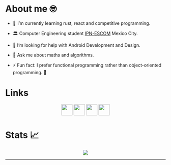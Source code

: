 

# About me 🤓

- 🧠  I’m currently learning rust, react and competitive programming.
- 🏛 Computer Engineering student [IPN-ESCOM](https://www.escom.ipn.mx/) Mexico City.
- 🤔 I’m looking for help with Android Development and Design.
- 💬 Ask me about maths and algorithms.


- ⚡ Fun fact: I prefer functional programming rather than object-oriented programming. 🤭



# Links
<p align="center">
<a href="#"><img src="https://img.shields.io/badge/portfolio-792DE4.svg?&style=for-the-badge&logo=react&logoColor=white" height=35 target="_blank" ></a>
<a href="https://www.linkedin.com/in/jose-acosta2002/"><img  src="https://img.shields.io/badge/linkedin-%230077B5.svg?&style=for-the-badge&logo=linkedin&logoColor=white" height=35 target="_blank" ></a>
<a href="https://instagram.com/joseclaverox.h?igshid=ZDdkNTZiNTM="><img src="https://img.shields.io/badge/instagram-%23E4405F.svg?&style=for-the-badge&logo=instagram&logoColor=white" height=35 target="_blank" ></a>
<a href="https://drive.google.com/file/d/1Jwzn1RCHh_YeMD4fZqOMCIVs8OwCG8bl/view?usp=sharing"><img src="https://img.shields.io/badge/resume-F4B400.svg?&style=for-the-badge&logo=googledrive&logoColor=white" height=35 target="_blank" ></a>
</p>



# Stats 📈 

<p align="center">
<img src="https://github-readme-stats.vercel.app/api/top-langs/?username=Jose-Costa-M&layout=compact&langs_count=8"/> 
</p>


---

